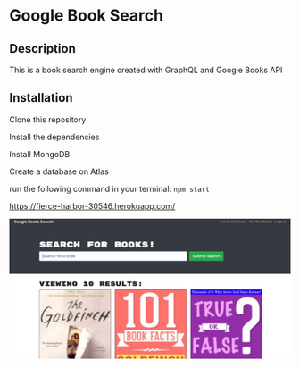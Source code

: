 # Google Book Search

## Description

This is a book search engine created with GraphQL and Google Books API

## Installation

Clone this repository

Install the dependencies

Install MongoDB

Create a database on Atlas

run the following command in your terminal:
`npm start`

https://fierce-harbor-30546.herokuapp.com/

<img src="screenshot.png">
